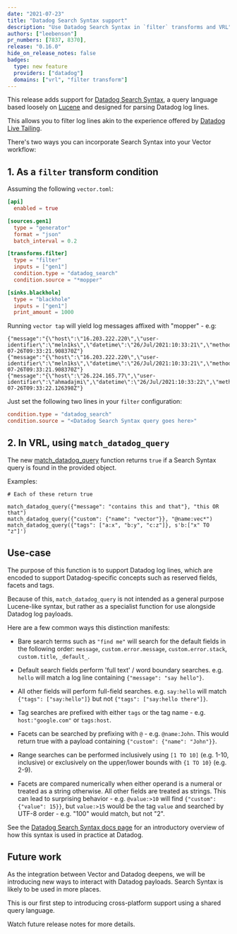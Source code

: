 ```yaml
---
date: "2021-07-23"
title: "Datadog Search Syntax support"
description: "Use Datadog Search Syntax in `filter` transforms and VRL"
authors: ["leebenson"]
pr_numbers: [7837, 8370],
release: "0.16.0"
hide_on_release_notes: false
badges:
  type: new feature
  providers: ["datadog"]
  domains: ["vrl", "filter transform"]
---
```


This release adds support for [Datadog Search Syntax](datadog_seach_syntax), a
query language based loosely on [Lucene](lucene) and designed for parsing
Datadog log lines.

This allows you to filter log lines  akin to the experience offered by [Datadog
Live Tailing](datadog_live_tailing).

There's two ways you can incorporate Search Syntax into your Vector workflow:

## 1. As a `filter` transform condition

Assuming the following `vector.toml`:

```toml
[api]
  enabled = true

[sources.gen1]
  type = "generator"
  format = "json"
  batch_interval = 0.2

[transforms.filter]
  type = "filter"
  inputs = ["gen1"]
  condition.type = "datadog_search"
  condition.source = "*mopper"

[sinks.blackhole]
  type = "blackhole"
  inputs = ["gen1"]
  print_amount = 1000
```

Running `vector tap` will yield log messages affixed with "mopper" - e.g:

```
{"message":"{\"host\":\"16.203.222.220\",\"user-identifier\":\"meln1ks\",\"datetime\":\"26/Jul/2021:10:33:21\",\"method\":\"POST\",\"request\":\"/apps/deploy\",\"protocol\":\"HTTP/1.1\",\"status\":\"501\",\"bytes\":29112,\"referer\":\"https://for.net/booper/bopper/mooper/mopper\"}","timestamp":"2021-07-26T09:33:21.908370Z"}
{"message":"{\"host\":\"16.203.222.220\",\"user-identifier\":\"meln1ks\",\"datetime\":\"26/Jul/2021:10:33:21\",\"method\":\"POST\",\"request\":\"/apps/deploy\",\"protocol\":\"HTTP/1.1\",\"status\":\"501\",\"bytes\":29112,\"referer\":\"https://for.net/booper/bopper/mooper/mopper\"}","timestamp":"2021-07-26T09:33:21.908370Z"}
{"message":"{\"host\":\"26.224.165.77\",\"user-identifier\":\"ahmadajmi\",\"datetime\":\"26/Jul/2021:10:33:22\",\"method\":\"POST\",\"request\":\"/apps/deploy\",\"protocol\":\"HTTP/2.0\",\"status\":\"501\",\"bytes\":6119,\"referer\":\"https://make.de/observability/metrics/production\"}","timestamp":"2021-07-26T09:33:22.126398Z"}
```

Just set the following two lines in your `filter` configuration:

```toml
condition.type = "datadog_search"
condition.source = "<Datadog Search Syntax query goes here>"
```

## 2. In VRL, using `match_datadog_query`

The new [match_datadog_query](match_datadog_query) function returns `true` if a
Search Syntax query is found in the provided object.

Examples:

```
# Each of these return true

match_datadog_query({"message": "contains this and that"}, "this OR that")
match_datadog_query({"custom": {"name": "vector"}}, "@name:vec*")
match_datadog_query({"tags": ["a:x", "b:y", "c:z"]}, s'b:["x" TO "z"]')
```

## Use-case

The purpose of this function is to support Datadog log lines, which are encoded
to support Datadog-specific concepts such as reserved fields, facets and tags.

Because of this, `match_datadog_query` is not intended as a general purpose
Lucene-like syntax, but rather as a specialist function for  use alongside
Datadog log payloads.

Here are a few common ways this distinction manifests:

* Bare search terms such as `"find me"` will search for the default fields in
  the following order: `message`, `custom.error.message`, `custom.error.stack`,
  `custom.title`, `_default_`.

* Default search fields perform 'full text' / word boundary searches. e.g.
  `hello` will match a log line containing `{"message": "say hello"}`.

* All other fields will perform full-field searches. e.g. `say:hello` will match
  `{"tags": ["say:hello"]}` but not `{"tags": ["say:hello there"]}`.

* Tag searches are prefixed with either `tags` or the tag name - e.g.
  `host:"google.com"` or `tags:host`.

* Facets can be searched by prefixing with `@` - e.g. `@name:John`. This would
  return true with a payload containing `{"custom": {"name": "John"}}`.

* Range searches can be performed inclusively using `[1 TO 10]` (e.g. 1-10,
  inclusive) or exclusively on the upper/lower bounds with `{1 TO 10}` (e.g.
  2-9).

* Facets are compared numerically when either operand is a numeral or treated as
  a string otherwise. All other fields are treated as strings. This can lead to
  surprising behavior - e.g. `@value:>10` will find `{"custom": {"value": 15}}`,
  but `value:>15` would be the tag `value` and searched by UTF-8 order - e.g.
  "100" would match, but not "2".

See the [Datadog Search Syntax docs page](datadog_search_syntax) for an
introductory overview of how this syntax is used in practice at Datadog.

## Future work

As the integration between Vector and Datadog deepens, we will be introducing
new ways to interact with Datadog payloads. Search Syntax is likely to be used
in more places.

This is our first step to introducing cross-platform support using a shared
query language.

Watch future release notes for more details.

[lucene]: https://lucene.apache.org/
[datadog_search_syntax]: https://docs.datadoghq.com/logs/explorer/search_syntax/
[datadog_live_tailing]: https://docs.datadoghq.com/logs/explorer/live_tail/
[match_datadog_query]: /docs/reference/vrl/functions/#match_datadog_query